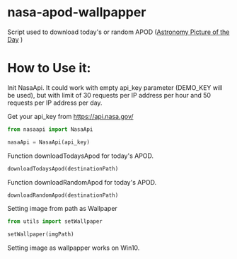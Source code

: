# nasa-apod-wallpapper

Script used to download today's or random APOD ([Astronomy Picture of the Day](https://en.wikipedia.org/wiki/Astronomy_Picture_of_the_Day)
)

# How to Use it:

Init NasaApi. It could work with empty api_key parameter (DEMO_KEY will be used), but with limit of 30 requests per IP address per hour and 50 requests per IP address per day.

Get your api_key from https://api.nasa.gov/

```python
from nasaapi import NasaApi

nasaApi = NasaApi(api_key)
```

Function downloadTodaysApod for today's APOD.

```python
downloadTodaysApod(destinationPath)
```

Function downloadRandomApod for today's APOD.

```python
downloadRandomApod(destinationPath)
```

Setting image from path as Wallpaper

```python
from utils import setWallpaper

setWallpaper(imgPath)
```

Setting image as wallpapper works on Win10.
